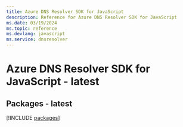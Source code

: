 ```yaml
---
title: Azure DNS Resolver SDK for JavaScript
description: Reference for Azure DNS Resolver SDK for JavaScript
ms.date: 03/19/2024
ms.topic: reference
ms.devlang: javascript
ms.service: dnsresolver
---
```

# Azure DNS Resolver SDK for JavaScript - latest
## Packages - latest
[!INCLUDE [packages](dns-resolver-index.md)]